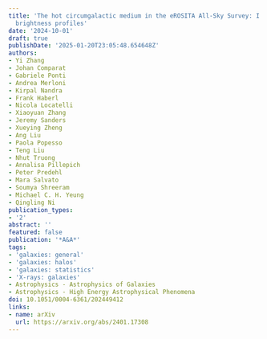 ```yaml
---
title: 'The hot circumgalactic medium in the eROSITA All-Sky Survey: I. X-ray surface
  brightness profiles'
date: '2024-10-01'
draft: true
publishDate: '2025-01-20T23:05:48.654648Z'
authors:
- Yi Zhang
- Johan Comparat
- Gabriele Ponti
- Andrea Merloni
- Kirpal Nandra
- Frank Haberl
- Nicola Locatelli
- Xiaoyuan Zhang
- Jeremy Sanders
- Xueying Zheng
- Ang Liu
- Paola Popesso
- Teng Liu
- Nhut Truong
- Annalisa Pillepich
- Peter Predehl
- Mara Salvato
- Soumya Shreeram
- Michael C. H. Yeung
- Qingling Ni
publication_types:
- '2'
abstract: ''
featured: false
publication: '*A&A*'
tags:
- 'galaxies: general'
- 'galaxies: halos'
- 'galaxies: statistics'
- 'X-rays: galaxies'
- Astrophysics - Astrophysics of Galaxies
- Astrophysics - High Energy Astrophysical Phenomena
doi: 10.1051/0004-6361/202449412
links:
- name: arXiv
  url: https://arxiv.org/abs/2401.17308
---
```


